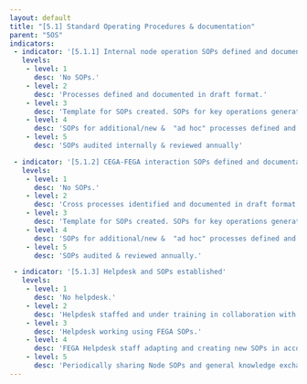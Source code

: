 ```yaml
---
layout: default
title: "[5.1] Standard Operating Procedures & documentation"
parent: "5OS"
indicators:
 - indicator: '[5.1.1] Internal node operation SOPs defined and documentation available'
   levels:
    - level: 1
      desc: 'No SOPs.'
    - level: 2
      desc: 'Processes defined and documented in draft format.'
    - level: 3  
      desc: 'Template for SOPs created. SOPs for key operations generated & approved by key personnel and stored in accessible location for all appropriate staff.'
    - level: 4
      desc: 'SOPs for additional/new &  "ad hoc" processes defined and added to accessible location.'
    - level: 5
      desc: 'SOPs audited internally & reviewed annually'

 - indicator: '[5.1.2] CEGA-FEGA interaction SOPs defined and documentation available'
   levels:
    - level: 1
      desc: 'No SOPs.'
    - level: 2
      desc: 'Cross processes identified and documented in draft format.'
    - level: 3  
      desc: 'Template for SOPs created. SOPs for key operations generated & approved by key personnel and stored in accessible location for all appropriate staff.'
    - level: 4
      desc: 'SOPs for additional/new &  "ad hoc" processes defined and added to accessible location.'
    - level: 5
      desc: 'SOPs audited & reviewed annually.'

 - indicator: '[5.1.3] Helpdesk and SOPs established'
   levels:
    - level: 1
      desc: 'No helpdesk.'
    - level: 2
      desc: 'Helpdesk staffed and under training in collaboration with FEGA.'
    - level: 3  
      desc: 'Helpdesk working using FEGA SOPs.'
    - level: 4
      desc: 'FEGA Helpdesk staff adapting and creating new SOPs in accordance with own Node.'
    - level: 5
      desc: 'Periodically sharing Node SOPs and general knowledge exchange with Federation to support alignment.'
---
```

